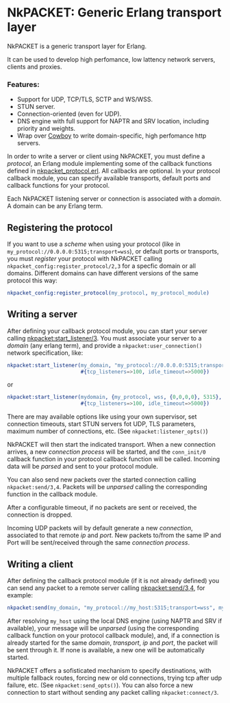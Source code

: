 # NkPACKET: Generic Erlang transport layer

NkPACKET is a generic  transport layer for Erlang. 

It can be used to develop high perfomance, low lattency network servers, clients and proxies. 

### Features:
* Support for UDP, TCP/TLS, SCTP and WS/WSS.
* STUN server.
* Connection-oriented (even for UDP).
* DNS engine with full support for NAPTR and SRV location, including priority and weights.
* Wrap over [Cowboy](https://github.com/ninenines/cowboy) to write domain-specific, high perfomance http servers.

In order to write a server or client using NkPACKET, you must define a _protocol_, an Erlang module implementing some of the callback functions defined in [nkpacket_protocol.erl](src/nkpacket_protocol.erl). All callbacks are optional. In your protocol callback module, you can specify available transports, default ports and callback functions for your protocol.

Each NkPACKET listening server or connection is associated with a _domain_. A domain can be any Erlang term.

## Registering the protocol

If you want to use a _scheme_ when using your protocol (like in  `my_protocol://0.0.0.0:5315;transport=wss`), or default ports or transports, you must _register_ your protocol with NkPACKET calling `nkpacket_config:register_protocol/2,3` for a specfic domain or all domains. Different domains can have different versions of the same protocol this way:

```erlang
nkpacket_config:register_protocol(my_protocol, my_protocol_module)
```

## Writing a server

After defining your callback protocol module, you can start your server calling [nkpacket:start_listener/3](src/nkpacket.erl). You must associate your server to a _domain_ (any erlang term), and provide a `nkpacket:user_connection()` network specification, like:

```erlang
nkpacket:start_listener(my_domain, "my_protocol://0.0.0.0:5315;transport=wss", 
						#{tcp_listeners=>100, idle_timeout=>5000})
```
or
```erlang
nkpacket:start_listener(mydomain, {my_protocol, wss, {0,0,0,0}, 5315}, 
						#{tcp_listeners=>100, idle_timeout=>5000})
```

There are may available options like using your own supervisor, set connection timeouts, start STUN servers fot UDP, TLS parameters, maximum number of connections, etc. (See `nkpacket:listener_opts()`) 

NkPACKET will then start the indicated transport. When a new connection arrives, a new _connection process_ will be started, and the `conn_init/0` callback function in your protocol callback function will be called.
Incoming data will be _parsed_ and sent to your protocol module.

You can also send new packets over the started connection calling `nkpacket:send/3,4`. Packets will be _unparsed_ calling the corresponding function in the callback module.

After a configurable timeout, if no packets are sent or received, the connection is dropped. 

Incoming UDP packets will by default generate a new _connection_, associated to that remote _ip_ and _port_. New packets to/from the same IP and Port will be sent/received through the same _connection process_.


## Writing a client

After defining the callback protocol module (if it is not already defined) you can send any packet to a remote server calling [nkpacket:send/3,4](src/nkpacket.erl), for example:

```erlang
nkpacket:send(my_domain, "my_protocol://my_host:5315;transport=wss", my_msg)
```

After resolving `my_host` using the local DNS engine (using NAPTR and SRV if available), your message will be _unparsed_ (using the corresponding callback function on your protocol callback module), and, if a connection is already started for the same _domain_, _transport_, _ip_ and _port_, the packet will be sent through it. If none is available, a new one will be automatically started. 

NkPACKET offers a sofisticated mechanism to specify destinations, with multiple fallback routes, forcing new or old connections, trying tcp after udp failure, etc. (See `nkpacket:send_opts()`). You can also force a new connection to start without sending any packet calling `nkpacket:connect/3`.




